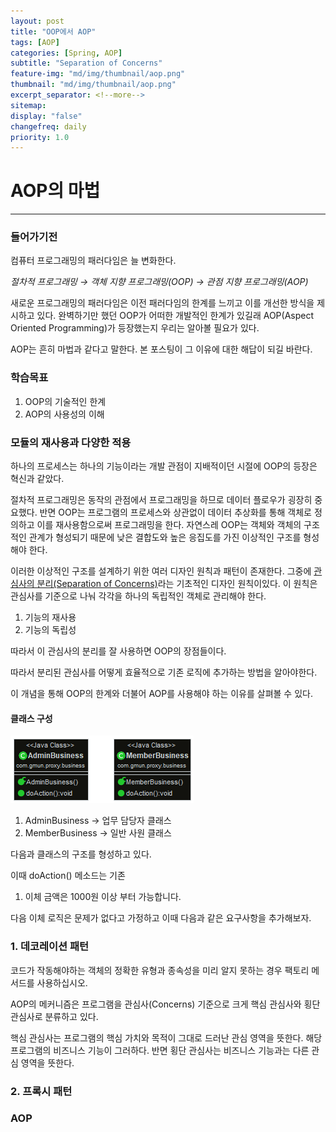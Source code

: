 ```yaml
---
layout: post
title: "OOP에서 AOP"
tags: [AOP]
categories: [Spring, AOP]
subtitle: "Separation of Concerns"
feature-img: "md/img/thumbnail/aop.png"
thumbnail: "md/img/thumbnail/aop.png"
excerpt_separator: <!--more-->
sitemap:
display: "false"
changefreq: daily
priority: 1.0
---
```


<!--more-->

# AOP의 마법

---

### 들어가기전

컴퓨터 프로그래밍의 패러다임은 늘 변화한다.

_절차적 프로그래밍 → 객체 지향 프로그래밍(OOP) → 관점 지향 프로그래밍(AOP)_

새로운 프로그래밍의 패러다임은 이전 패러다임의 한계를 느끼고 이를 개선한 방식을 제시하고 있다. 완벽하기만 했던 OOP가 어떠한 개발적인 한계가 있길래 AOP(Aspect Oriented Programming)가 등장했는지 우리는 알아볼 필요가 있다.

AOP는 흔히 마법과 같다고 말한다. 본 포스팅이 그 이유에 대한 해답이 되길 바란다.

### 학습목표

1. OOP의 기술적인 한계
2. AOP의 사용성의 이해

### 모듈의 재사용과 다양한 적용

하나의 프로세스는 하나의 기능이라는 개발 관점이 지배적이던 시절에 OOP의 등장은 혁신과 같았다.

절차적 프로그래밍은 동작의 관점에서 프로그래밍을 하므로 데이터 플로우가 굉장히 중요했다. 반면 OOP는 프로그램의 프로세스와 상관없이 데이터 추상화를 통해 객체로 정의하고 이를 재사용함으로써 프로그래밍을 한다. 자연스레 OOP는 객체와 객체의 구조적인 관계가 형성되기 때문에 낮은 결합도와 높은 응집도를 가진 이상적인 구조를 형성해야 한다.

이러한 이상적인 구조를 설계하기 위한 여러 디자인 원칙과 패턴이 존재한다. 그중에 [관심사의 분리(Separation of Concerns)](https://en.wikipedia.org/wiki/Separation_of_concerns)라는 기초적인 디자인 원칙이있다. 이 원칙은 관심사를 기준으로 나눠 각각을 하나의 독립적인 객체로 관리해야 한다.

1. 기능의 재사용
2. 기능의 독립성

따라서
이 관심사의 분리를 잘 사용하면 OOP의 장점들이다.

따라서 분리된 관심사를 어떻게 효율적으로 기존 로직에 추가하는 방법을 알아야한다.


이 개념을 통해 OOP의 한계와 더불어 AOP를 사용해야 하는 이유를 살펴볼 수 있다.

#### 클래스 구성

![img](/md/img/aop/oop-with-aop/class-diagram1.png)

1. AdminBusiness → 업무 담당자 클래스
2. MemberBusiness → 일반 사원 클래스

다음과 클래스의 구조를 형성하고 있다.

이때 doAction() 메소드는 기존

1. 이체 금액은 1000원 이상 부터 가능합니다.

다음 이체 로직은 문제가 없다고 가정하고 이때 다음과 같은 요구사항을 추가해보자.

### 1. 데코레이션 패턴

코드가 작동해야하는 객체의 정확한 유형과 종속성을 미리 알지 못하는 경우 팩토리 메서드를 사용하십시오.

 AOP의 메커니즘은 프로그램을 관심사(Concerns) 기준으로 크게 핵심 관심사와 횡단 관심사로 분류하고 있다.

핵심 관심사는 프로그램의 핵심 가치와 목적이 그대로 드러난 관심 영역을 뜻한다. 해당 프로그램의 비즈니스 기능이 그러하다. 반면 횡단 관심사는 비즈니스 기능과는 다른 관심 영역을 뜻한다.

### 2. 프록시 패턴

### AOP
